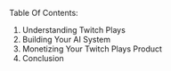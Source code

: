 Table Of Contents:

1. Understanding Twitch Plays
2. Building Your AI System
3. Monetizing Your Twitch Plays Product
4. Conclusion